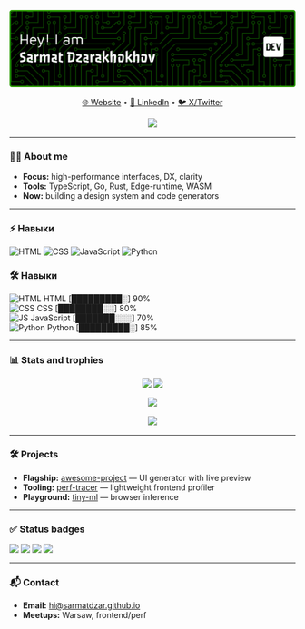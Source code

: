 <!-- Gradient banner (SVG) -->
<p align="center">
  <img src="assets/github-header-banner.png" alt="banner" />
</p>

<!-- Quick links -->
<p align="center">
  <a href="https://sarmatdzar.github.io">🌐 Website</a> •
  <a href="https://linkedin.com/in/sarmatdzar">💼 LinkedIn</a> •
  <a href="https://twitter.com/sarmatdzar">🐦 X/Twitter</a>
</p>

<!-- Tech icons -->
<p align="center">
  <img src="https://skillicons.dev/icons?i=ts,react,nextjs,nodejs,python,go,docker,kubernetes,aws,postgres,redis,rust" />
</p>

---

### 👨‍💻 About me
- **Focus:** high-performance interfaces, DX, clarity  
- **Tools:** TypeScript, Go, Rust, Edge-runtime, WASM  
- **Now:** building a design system and code generators  

---

### ⚡ Навыки

![HTML](https://img.shields.io/badge/HTML-90%25-orange)
![CSS](https://img.shields.io/badge/CSS-80%25-blue)
![JavaScript](https://img.shields.io/badge/JavaScript-75%25-yellow)
![Python](https://img.shields.io/badge/Python-85%25-green)

### 🛠️ Навыки

![HTML](https://skillicons.dev/icons?i=html) HTML       [█████████░] 90%  
![CSS](https://skillicons.dev/icons?i=css) CSS        [████████░░] 80%  
![JS](https://skillicons.dev/icons?i=js) JavaScript [███████░░░] 70%  
![Python](https://skillicons.dev/icons?i=python) Python     [█████████░] 85%  

---

### 📊 Stats and trophies
<p align="center">
  <img src="https://github-readme-stats.vercel.app/api?username=sarmatdzar&show_icons=true&theme=radical" height="165" />
  <img src="https://github-readme-stats.vercel.app/api/top-langs/?username=sarmatdzar&layout=compact&theme=radical" height="165" />
</p>

<p align="center">
  <img src="https://github-readme-streak-stats.herokuapp.com/?user=sarmatdzar&theme=radical" height="165" />
</p>

<p align="center">
  <img src="https://github-profile-trophy.vercel.app/?username=sarmatdzar&theme=onedark&column=6" />
</p>

---

### 🛠 Projects
- **Flagship:** [awesome-project](https://github.com/sarmatdzar/awesome-project) — UI generator with live preview  
- **Tooling:** [perf-tracer](https://github.com/sarmatdzar/perf-tracer) — lightweight frontend profiler  
- **Playground:** [tiny-ml](https://github.com/sarmatdzar/tiny-ml) — browser inference  

---

### ✅ Status badges
<p>
  <img src="https://img.shields.io/badge/build-passing-00C853?style=for-the-badge" />
  <img src="https://img.shields.io/badge/coverage-94%25-2962FF?style=for-the-badge" />
  <img src="https://img.shields.io/badge/releases-auto-FF6D00?style=for-the-badge" />
  <img src="https://komarev.com/ghpvc/?username=sarmatdzar&color=blue&style=for-the-badge" />
</p>

---

### 📬 Contact
- **Email:** hi@sarmatdzar.github.io  
- **Meetups:** Warsaw, frontend/perf  
